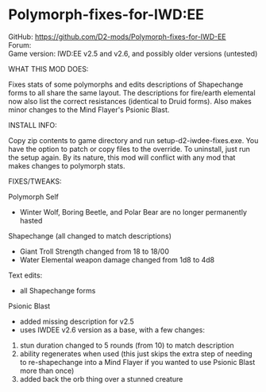 # Polymorph-fixes-for-IWD:EE
GitHub: https://github.com/D2-mods/Polymorph-fixes-for-IWD-EE  
Forum:  
Game version: IWD:EE v2.5 and v2.6, and possibly older versions (untested)


WHAT THIS MOD DOES:

Fixes stats of some polymorphs and edits descriptions of Shapechange forms to all share the same layout. The descriptions for fire/earth elemental now also list the correct resistances (identical to Druid forms). Also makes minor changes to the Mind Flayer's Psionic Blast.


INSTALL INFO:

Copy zip contents to game directory and run setup-d2-iwdee-fixes.exe. You have the option to patch or copy files to the override. To uninstall, just run the setup again. By its nature, this mod will conflict with any mod that makes changes to polymorph stats.


FIXES/TWEAKS:

Polymorph Self
- Winter Wolf, Boring Beetle, and Polar Bear are no longer permanently hasted

Shapechange (all changed to match descriptions)
- Giant Troll Strength changed from 18 to 18/00
- Water Elemental weapon damage changed from 1d8 to 4d8

Text edits:
- all Shapechange forms

Psionic Blast
- added missing description for v2.5
- uses IWDEE v2.6 version as a base, with a few changes:
1. stun duration changed to 5 rounds (from 10) to match description
2. ability regenerates when used (this just skips the extra step of needing to re-shapechange into a Mind Flayer if you wanted to use Psionic Blast more than once)
3. added back the orb thing over a stunned creature
